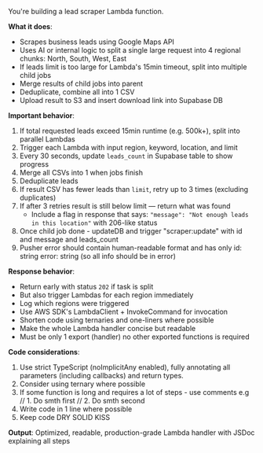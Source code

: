 You're building a lead scraper Lambda function.

**What it does**:
- Scrapes business leads using Google Maps API
- Uses AI or internal logic to split a single large request into 4 regional chunks: North, South, West, East
- If leads limit is too large for Lambda's 15min timeout, split into multiple child jobs
- Merge results of child jobs into parent
- Deduplicate, combine all into 1 CSV
- Upload result to S3 and insert download link into Supabase DB

**Important behavior**:
1. If total requested leads exceed 15min runtime (e.g. 500k+), split into parallel Lambdas
2. Trigger each Lambda with input region, keyword, location, and limit
3. Every 30 seconds, update `leads_count` in Supabase table to show progress
4. Merge all CSVs into 1 when jobs finish
5. Deduplicate leads
6. If result CSV has fewer leads than `limit`, retry up to 3 times (excluding duplicates)
7. If after 3 retries result is still below limit — return what was found
   - Include a flag in response that says: `"message": "Not enough leads in this location"` with 206-like status
8. Once child job done - updateDB and trigger "scraper:update" with id and message and leads_count
9. Pusher error should contain human-readable format and has only  id: string    error: string (so all info should be in error)

**Response behavior**:
- Return early with status `202` if task is split
- But also trigger Lambdas for each region immediately
- Log which regions were triggered
- Use AWS SDK's LambdaClient + InvokeCommand for invocation
- Shorten code using ternaries and one-liners where possible
- Make the whole Lambda handler concise but readable
- Must be only 1 export (handler) no other exported functions is required

**Code considerations**:
1. Use strict TypeScript (noImplicitAny enabled), fully annotating all parameters (including callbacks) and return types.
2. Consider using ternary where possible
3. If some function is long and requires a lot of steps - use comments e.g // 1. Do smth first // 2. Do smth second
4. Write code in 1 line where possible
5. Keep code DRY SOLID KISS

**Output**: Optimized, readable, production-grade Lambda handler with JSDoc explaining all steps